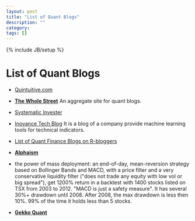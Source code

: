 ```yaml
---
layout: post
title: "List of Quant Blogs"
description: ""
category: 
tags: []
---
```

{% include JB/setup %}
# List of Quant Blogs

- [Quintuitive.com](http://www.quintuitive.com/)

- **[The Whole Street](http://www.thewholestreet.com/)** An aggregate site for quant blogs.

- [Systematic Invester](systematicinvestor.wordpress.com)

- [Inovance Tech Blog](https://www.inovancetech.com/blogtitles.html) It is a blog of a company provide machine learning tools for technical indicators.

- [List of Quant Finance Blogs on R-bloggers](www.r-bloggers.com/quant-finance-blogs)

- **[Alphaism](alphaism.wordpress.com)**
 + the power of mass deployment: an end-of-day, mean-reversion strategy based on Bollinger Bands and MACD, with a price filter and a very conservative liquidity filter ("does not trade any equity with low vol or big spread"), get 1200% return in a backtest with 1400 stocks listed on TSX from 2003 to 2012. "MACD is just a safety measure". It has several 30%+ drawdown until 2008. After 2008, the max drawdown is less then 10%. 99% of the time it holds less than 5 stocks.

- **[Gekko Quant](gekkoquant.com)**
